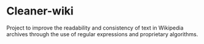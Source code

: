 # Cleaner-wiki
Project to improve the readability and consistency of text in Wikipedia archives through the use of regular expressions and proprietary algorithms.
